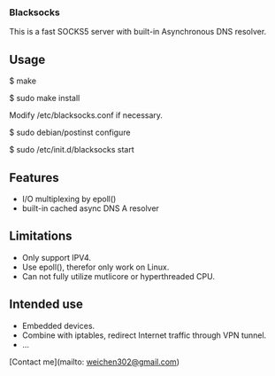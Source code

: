 ### Blacksocks

This is a fast SOCKS5 server with built-in Asynchronous DNS resolver.


## Usage

$ make

$ sudo make install

Modify /etc/blacksocks.conf if necessary.

$ sudo debian/postinst configure

$ sudo /etc/init.d/blacksocks start


## Features

* I/O multiplexing by epoll()
* built-in cached async DNS A resolver


## Limitations

* Only support IPV4.
* Use epoll(), therefor only work on Linux.
* Can not fully utilize mutlicore or hyperthreaded CPU.


## Intended use

* Embedded devices.
* Combine with iptables, redirect Internet traffic through VPN tunnel.
* ...



[Contact me](mailto: weichen302@gmail.com)
